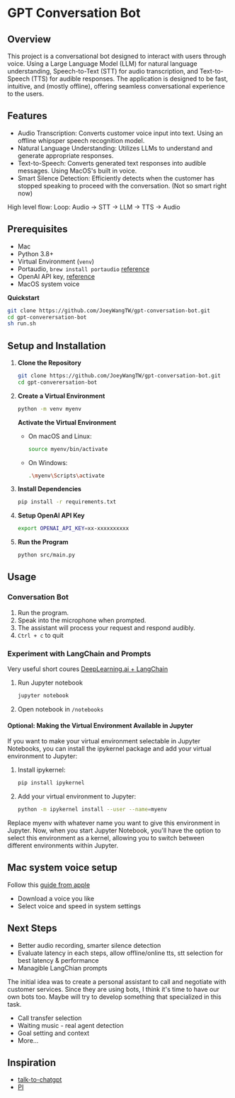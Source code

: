 # GPT Conversation Bot

## Overview

This project is a conversational bot designed to interact with users through voice. Using a Large Language Model (LLM) for natural language understanding, Speech-to-Text (STT) for audio transcription, and Text-to-Speech (TTS) for audible responses. The application is designed to be fast, intuitive, and (mostly offline), offering seamless conversational experience to the users.

## Features

- Audio Transcription: Converts customer voice input into text. Using an offline whipsper speech recognition model.
- Natural Language Understanding: Utilizes LLMs to understand and generate appropriate responses.
- Text-to-Speech: Converts generated text responses into audible messages. Using MacOS's built in voice. 
- Smart Silence Detection: Efficiently detects when the customer has stopped speaking to proceed with the conversation. (Not so smart right now)

High level flow:
Loop:
    Audio -> STT -> LLM -> TTS -> Audio 

## Prerequisites

- Mac
- Python 3.8+
- Virtual Environment (`venv`)
- Portaudio, `brew install portaudio` [reference](https://github.com/Uberi/speech_recognition/blob/master/README.rst#pyaudio-for-microphone-users)
- OpenAI API key, [reference](https://help.openai.com/en/articles/4936850-where-do-i-find-my-secret-api-key)
- MacOS system voice

**Quickstart**

```bash
git clone https://github.com/JoeyWangTW/gpt-conversation-bot.git
cd gpt-converersation-bot
sh run.sh
```

## Setup and Installation

1. **Clone the Repository**

    ```bash
    git clone https://github.com/JoeyWangTW/gpt-conversation-bot.git
    cd gpt-converersation-bot
    ```

2. **Create a Virtual Environment**

    ```bash
    python -m venv myenv
    ```

    **Activate the Virtual Environment**

    - On macOS and Linux:
        ```bash
        source myenv/bin/activate
        ```
    - On Windows:
        ```bash
        .\myenv\Scripts\activate
        ```

3. **Install Dependencies**

    ```bash
    pip install -r requirements.txt
    ```

4. **Setup OpenAI API Key**

    ``` bash
    export OPENAI_API_KEY=xx-xxxxxxxxxx
    ```


5. **Run the Program**

    ```bash
    python src/main.py
    ```

## Usage

### Conversation Bot
1. Run the program.
2. Speak into the microphone when prompted.
3. The assistant will process your request and respond audibly.
4. `Ctrl + c` to quit

### Experiment with LangChain and Prompts

Very useful short coures [DeepLearning.ai + LangChain](https://www.deeplearning.ai/short-courses/langchain-for-llm-application-development/)

1. Run Jupyter notebook
   ```bash
   jupyter notebook   
   ```
2. Open notebook in `/notebooks`

#### Optional: Making the Virtual Environment Available in Jupyter
If you want to make your virtual environment selectable in Jupyter Notebooks, you can install the ipykernel package and add your virtual environment to Jupyter:

1. Install ipykernel:

    ``` bash
    pip install ipykernel
    ```

2. Add your virtual environment to Jupyter:

    ``` bash
    python -m ipykernel install --user --name=myenv
    ```

Replace myenv with whatever name you want to give this environment in Jupyter.
Now, when you start Jupyter Notebook, you'll have the option to select this environment as a kernel, allowing you to switch between different environments within Jupyter.

## Mac system voice setup
Follow this [guide from apple](https://support.apple.com/guide/mac-help/change-the-voice-your-mac-uses-to-speak-text-mchlp2290/mac)

- Download a voice you like
- Select voice and speed in system settings

## Next Steps
- Better audio recording, smarter silence detection
- Evaluate latency in each steps, allow offline/online tts, stt selection for best latency & performance
- Managible LangChian prompts


The initial idea was to create a personal assistant to call and negotiate with customer services. Since they are using bots, I think it's time to have our own bots too. Maybe will try to develop something that specialized in this task. 
- Call transfer selection
- Waiting music - real agent detection
- Goal setting and context
- More...

## Inspiration
- [talk-to-chatgpt](https://github.com/AllAboutAI-YT/talk-to-chatgpt)
- [PI](https://pi.ai/talk)
